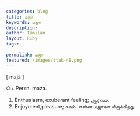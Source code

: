 ```yaml
---
categories: blog
title: மஜா
keywords: மஜா
description: 
author: Tamilan
layout: Ruby
tags: 
 
permalink: மஜா
featured: /images/ttak-48.png
---
```

  
[ majā ]  
  
பெ. Persn. maza.   
1. Enthusiasm, exuberant feeling; ஆர்வம்.   
2. Enjoyment,pleasure; சுகம். என்ன மஜாவா யிருக்கிறது